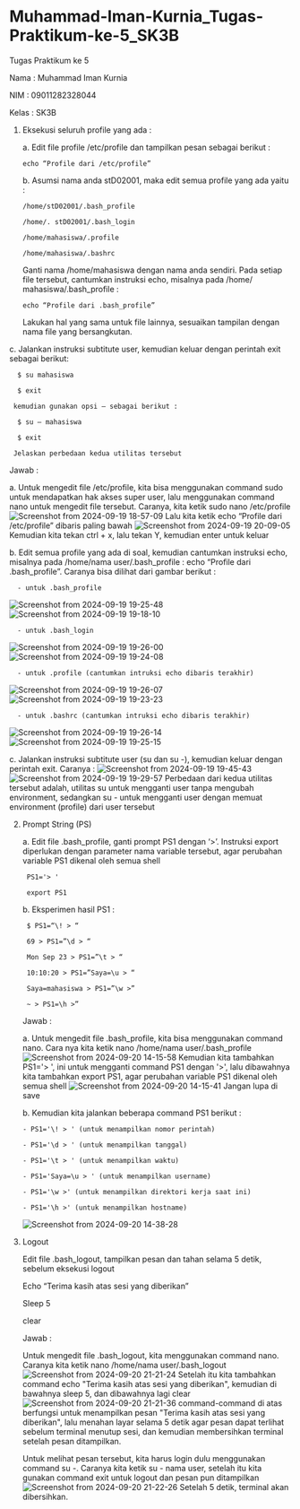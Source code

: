 # Muhammad-Iman-Kurnia_Tugas-Praktikum-ke-5_SK3B
Tugas Praktikum ke 5

Nama  : Muhammad Iman Kurnia

NIM   : 09011282328044

Kelas : SK3B

1. Eksekusi seluruh profile yang ada :
   
   a. Edit file profile /etc/profile dan tampilkan pesan sebagai berikut :

       echo “Profile dari /etc/profile”

   b. Asumsi nama anda stD02001, maka edit semua profile yang ada yaitu :

       /home/stD02001/.bash_profile

       /home/. stD02001/.bash_login
  
       /home/mahasiswa/.profile

       /home/mahasiswa/.bashrc

      Ganti nama /home/mahasiswa dengan nama anda sendiri. Pada setiap file tersebut, cantumkan instruksi echo, misalnya pada /home/ mahasiswa/.bash_profile :

       echo “Profile dari .bash_profile”

      Lakukan hal yang sama untuk file lainnya, sesuaikan tampilan dengan nama file yang bersangkutan.

  c. Jalankan instruksi subtitute user, kemudian keluar dengan perintah exit sebagai berikut:

      $ su mahasiswa

      $ exit
     
     kemudian gunakan opsi – sebagai berikut :

      $ su – mahasiswa

      $ exit

     Jelaskan perbedaan kedua utilitas tersebut

   Jawab :
   
   a. Untuk mengedit file /etc/profile, kita bisa menggunakan command sudo untuk mendapatkan hak akses super user, lalu menggunakan command nano untuk mengedit file               tersebut. Caranya, kita ketik sudo nano /etc/profile
      ![Screenshot from 2024-09-19 18-57-09](https://github.com/user-attachments/assets/82d22f41-4c7e-430c-bd0a-eb3d04b20465)
      Lalu kita ketik echo “Profile dari /etc/profile” dibaris paling bawah
      ![Screenshot from 2024-09-19 20-09-05](https://github.com/user-attachments/assets/3c0f6b88-4ea0-4fa4-a604-8c38a00d2b12)
      Kemudian kita tekan ctrl + x, lalu tekan Y, kemudian enter untuk keluar

   b. Edit semua profile yang ada di soal, kemudian cantumkan instruksi echo, misalnya pada /home/nama user/.bash_profile :  echo “Profile dari .bash_profile”. Caranya            bisa dilihat dari gambar berikut :
   
      - untuk .bash_profile
   ![Screenshot from 2024-09-19 19-25-48](https://github.com/user-attachments/assets/c0594b7d-f3e9-4b9a-8d5d-5801093847a9)
   ![Screenshot from 2024-09-19 19-18-10](https://github.com/user-attachments/assets/39c64fa6-43ef-4b9c-9221-ca75492d73ea)

      - untuk .bash_login
   ![Screenshot from 2024-09-19 19-26-00](https://github.com/user-attachments/assets/22a36a10-d3e4-48ed-be36-18504f1613d8)
   ![Screenshot from 2024-09-19 19-24-08](https://github.com/user-attachments/assets/61b061c0-7117-49ed-b2dc-994220bfb6e7)

      - untuk .profile (cantumkan intruksi echo dibaris terakhir)
   ![Screenshot from 2024-09-19 19-26-07](https://github.com/user-attachments/assets/c450a831-ceb2-4025-b025-1bb87bfaa965)
   ![Screenshot from 2024-09-19 19-23-23](https://github.com/user-attachments/assets/0a5c436b-c1a5-4d38-ba4d-2199562a25e9)

      - untuk .bashrc (cantumkan intruksi echo dibaris terakhir)
   ![Screenshot from 2024-09-19 19-26-14](https://github.com/user-attachments/assets/49c77e50-a62f-4306-b075-8de4fc5d50ef)
   ![Screenshot from 2024-09-19 19-25-15](https://github.com/user-attachments/assets/13e11c40-ae9a-4df6-9d4b-6ea7880aa3e7)

   c. Jalankan instruksi subtitute user (su dan su -), kemudian keluar dengan perintah exit. Caranya :
      ![Screenshot from 2024-09-19 19-45-43](https://github.com/user-attachments/assets/b245d68c-f87b-4284-ab70-68c672060d01)
      ![Screenshot from 2024-09-19 19-29-57](https://github.com/user-attachments/assets/f242bad0-0a98-40a5-8cb7-695971391cd6)
      Perbedaan dari kedua utilitas tersebut adalah, utilitas su untuk mengganti user tanpa mengubah environment, sedangkan su - untuk mengganti user dengan memuat                 environment (profile) dari user tersebut

2. Prompt String (PS)
   
   a. Edit file .bash_profile, ganti prompt PS1 dengan ‘>’. Instruksi export diperlukan dengan parameter nama variable tersebut, agar perubahan variable PS1 dikenal oleh          semua shell
   
        PS1='> '
   
        export PS1
   
   b. Eksperimen hasil PS1 :

        $ PS1=“\! > “
   
        69 > PS1=”\d > “
   
        Mon Sep 23 > PS1=”\t > “
   
        10:10:20 > PS1=”Saya=\u > “
   
        Saya=mahasiswa > PS1=”\w >”
   
        ~ > PS1=\h >”

    Jawab :

    a. Untuk mengedit file .bash_profile, kita bisa menggunakan command nano. Cara nya kita ketik nano /home/nama user/.bash_profile
       ![Screenshot from 2024-09-20 14-15-58](https://github.com/user-attachments/assets/aff3f5cc-2f92-4b16-b913-82e510378366)
       Kemudian kita tambahkan PS1='> ', ini untuk mengganti command PS1 dengan '>', lalu dibawahnya kita tambahkan export PS1, agar perubahan variable PS1 dikenal oleh            semua shell
       ![Screenshot from 2024-09-20 14-15-41](https://github.com/user-attachments/assets/94ae5e17-090c-4049-996d-422f710b119c)
       Jangan lupa di save

    b. Kemudian kita jalankan beberapa command PS1 berikut :

       - PS1='\! > ' (untuk menampilkan nomor perintah)

       - PS1='\d > ' (untuk menampilkan tanggal)

       - PS1='\t > ' (untuk menampilkan waktu)

       - PS1='Saya=\u > ' (untuk menampilkan username)

       - PS1='\w >' (untuk menampilkan direktori kerja saat ini)

       - PS1='\h >' (untuk menampilkan hostname)
   ![Screenshot from 2024-09-20 14-38-28](https://github.com/user-attachments/assets/d273fa3b-15f0-4584-a26a-4044b6164ae8)

3. Logout
   
   Edit file .bash_logout, tampilkan pesan dan tahan selama 5 detik, sebelum eksekusi logout
   
     Echo “Terima kasih atas sesi yang diberikan”
   
     Sleep 5
   
     clear

   Jawab :

   Untuk mengedit file .bash_logout, kita menggunakan command nano. Caranya kita ketik nano /home/nama user/.bash_logout
   ![Screenshot from 2024-09-20 21-21-24](https://github.com/user-attachments/assets/036745a7-bf7a-4a48-b4b6-ec61860239a9)
   Setelah itu kita tambahkan command echo "Terima kasih atas sesi yang diberikan", kemudian di bawahnya sleep 5, dan dibawahnya lagi clear
   ![Screenshot from 2024-09-20 21-21-36](https://github.com/user-attachments/assets/51034c7a-49ea-4430-a29c-af140cfcf9bb)
   command-command di atas berfungsi untuk menampilkan pesan "Terima kasih atas sesi yang diberikan", lalu menahan layar selama 5 detik agar pesan dapat terlihat sebelum       terminal menutup sesi, dan kemudian membersihkan terminal setelah pesan ditampilkan.

   Untuk melihat pesan tersebut, kita harus login dulu menggunakan command su -. Caranya kita ketik su - nama user, setelah itu kita gunakan command exit untuk logout dan      pesan pun ditampilkan
   ![Screenshot from 2024-09-20 21-22-26](https://github.com/user-attachments/assets/c648eb3c-f82d-4578-8a50-b876d5d41ec4)
   Setelah 5 detik, terminal akan dibersihkan.


      




    



        





   


